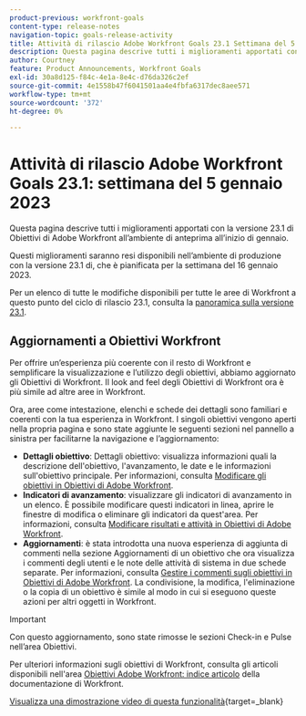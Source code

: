```yaml
---
product-previous: workfront-goals
content-type: release-notes
navigation-topic: goals-release-activity
title: Attività di rilascio Adobe Workfront Goals 23.1 Settimana del 5 dicembre 2023
description: Questa pagina descrive tutti i miglioramenti apportati con la versione 23.1 di Obiettivi di Adobe Workfront all’ambiente di anteprima. Questi miglioramenti saranno resi disponibili nell’ambiente di produzione la settimana del 16 gennaio 2023.
author: Courtney
feature: Product Announcements, Workfront Goals
exl-id: 30a8d125-f84c-4e1a-8e4c-d76da326c2ef
source-git-commit: 4e1558b47f6041501aa4e4fbfa6317dec8aee571
workflow-type: tm+mt
source-wordcount: '372'
ht-degree: 0%

---
```


# Attività di rilascio Adobe Workfront Goals 23.1: settimana del 5 gennaio 2023

Questa pagina descrive tutti i miglioramenti apportati con la versione 23.1 di Obiettivi di Adobe Workfront all’ambiente di anteprima all’inizio di gennaio.

Questi miglioramenti saranno resi disponibili nell’ambiente di produzione con la versione 23.1 di, che è pianificata per la settimana del 16 gennaio 2023.

<!-- For a list of all changes available for Workfront Goals at this point in the 21.2 release cycle, see [Adobe Workfront Goals with the 21.2 release](../../../../product-announcements/product-releases/goals-release-activity/goals-21.2-release/goals-release-21-2.md). -->

Per un elenco di tutte le modifiche disponibili per tutte le aree di Workfront a questo punto del ciclo di rilascio 23.1, consulta la [panoramica sulla versione 23.1](/help/quicksilver/product-announcements/product-releases/23.1-release-activity/23-1-release-overview.md).

## Aggiornamenti a Obiettivi Workfront

Per offrire un’esperienza più coerente con il resto di Workfront e semplificare la visualizzazione e l’utilizzo degli obiettivi, abbiamo aggiornato gli Obiettivi di Workfront. Il look and feel degli Obiettivi di Workfront ora è più simile ad altre aree in Workfront.

Ora, aree come intestazione, elenchi e schede dei dettagli sono familiari e coerenti con la tua esperienza in Workfront.
I singoli obiettivi vengono aperti nella propria pagina e sono state aggiunte le seguenti sezioni nel pannello a sinistra per facilitarne la navigazione e l’aggiornamento:

* **Dettagli obiettivo**: Dettagli obiettivo: visualizza informazioni quali la descrizione dell&#39;obiettivo, l&#39;avanzamento, le date e le informazioni sull&#39;obiettivo principale. Per informazioni, consulta [Modificare gli obiettivi in Obiettivi di Adobe Workfront](/help/quicksilver/workfront-goals/goal-management/edit-goals.md).
* **Indicatori di avanzamento**: visualizzare gli indicatori di avanzamento in un elenco. È possibile modificare questi indicatori in linea, aprire le finestre di modifica o eliminare gli indicatori da quest&#39;area. Per informazioni, consulta [Modificare risultati e attività in Obiettivi di Adobe Workfront](/help/quicksilver/workfront-goals/results-and-activities/edit-results-and-activities.md).
* **Aggiornamenti**: è stata introdotta una nuova esperienza di aggiunta di commenti nella sezione Aggiornamenti di un obiettivo che ora visualizza i commenti degli utenti e le note delle attività di sistema in due schede separate. Per informazioni, consulta [Gestire i commenti sugli obiettivi in Obiettivi di Adobe Workfront](/help/quicksilver/workfront-goals/goal-management/manage-goal-comments.md).
La condivisione, la modifica, l&#39;eliminazione o la copia di un obiettivo è simile al modo in cui si eseguono queste azioni per altri oggetti in Workfront.

>[!IMPORTANT]
>
>Con questo aggiornamento, sono state rimosse le sezioni Check-in e Pulse nell’area Obiettivi.

Per ulteriori informazioni sugli obiettivi di Workfront, consulta gli articoli disponibili nell&#39;area [Obiettivi Adobe Workfront: indice articolo](/help/quicksilver/workfront-goals/workfront-goals.md) della documentazione di Workfront.

[Visualizza una dimostrazione video di questa funzionalità](https://video.tv.adobe.com/v/3413327/){target=_blank}